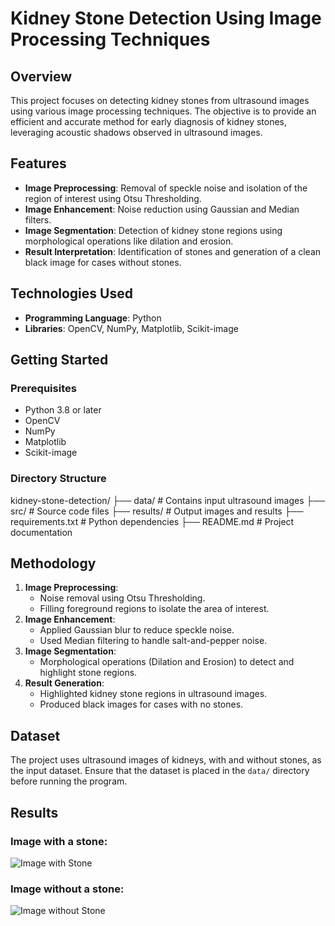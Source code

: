 # Kidney Stone Detection Using Image Processing Techniques

## Overview
This project focuses on detecting kidney stones from ultrasound images using various image processing techniques. The objective is to provide an efficient and accurate method for early diagnosis of kidney stones, leveraging acoustic shadows observed in ultrasound images.

## Features
- **Image Preprocessing**: Removal of speckle noise and isolation of the region of interest using Otsu Thresholding.  
- **Image Enhancement**: Noise reduction using Gaussian and Median filters.  
- **Image Segmentation**: Detection of kidney stone regions using morphological operations like dilation and erosion.  
- **Result Interpretation**: Identification of stones and generation of a clean black image for cases without stones.  

## Technologies Used
- **Programming Language**: Python  
- **Libraries**: OpenCV, NumPy, Matplotlib, Scikit-image  



## Getting Started

### Prerequisites
- Python 3.8 or later  
- OpenCV  
- NumPy  
- Matplotlib  
- Scikit-image  

### Directory Structure
kidney-stone-detection/
   ├── data/                  # Contains input ultrasound images
   ├── src/                   # Source code files
   ├── results/               # Output images and results
   ├── requirements.txt       # Python dependencies
   ├── README.md              # Project documentation

## Methodology
1. **Image Preprocessing**:  
   - Noise removal using Otsu Thresholding.  
   - Filling foreground regions to isolate the area of interest.  
2. **Image Enhancement**:  
   - Applied Gaussian blur to reduce speckle noise.  
   - Used Median filtering to handle salt-and-pepper noise.  
3. **Image Segmentation**:  
   - Morphological operations (Dilation and Erosion) to detect and highlight stone regions.  
4. **Result Generation**:  
   - Highlighted kidney stone regions in ultrasound images.  
   - Produced black images for cases with no stones.

## Dataset
The project uses ultrasound images of kidneys, with and without stones, as the input dataset. Ensure that the dataset is placed in the `data/` directory before running the program.


## Results
### Image with a stone:
![Image with Stone](results/image_with_stone.png)

### Image without a stone:
![Image without Stone](results/image_without_stone.png)

